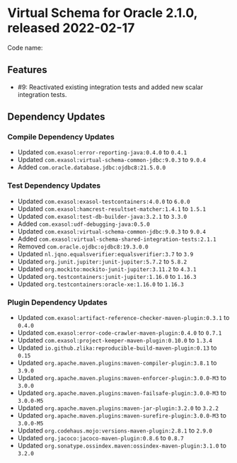 # Virtual Schema for Oracle 2.1.0, released 2022-02-17

Code name:

## Features

* #9: Reactivated existing integration tests and added new scalar integration tests.

## Dependency Updates

### Compile Dependency Updates

* Updated `com.exasol:error-reporting-java:0.4.0` to `0.4.1`
* Updated `com.exasol:virtual-schema-common-jdbc:9.0.3` to `9.0.4`
* Added `com.oracle.database.jdbc:ojdbc8:21.5.0.0`

### Test Dependency Updates

* Updated `com.exasol:exasol-testcontainers:4.0.0` to `6.0.0`
* Updated `com.exasol:hamcrest-resultset-matcher:1.4.1` to `1.5.1`
* Updated `com.exasol:test-db-builder-java:3.2.1` to `3.3.0`
* Added `com.exasol:udf-debugging-java:0.5.0`
* Updated `com.exasol:virtual-schema-common-jdbc:9.0.3` to `9.0.4`
* Added `com.exasol:virtual-schema-shared-integration-tests:2.1.1`
* Removed `com.oracle.ojdbc:ojdbc8:19.3.0.0`
* Updated `nl.jqno.equalsverifier:equalsverifier:3.7` to `3.9`
* Updated `org.junit.jupiter:junit-jupiter:5.7.2` to `5.8.2`
* Updated `org.mockito:mockito-junit-jupiter:3.11.2` to `4.3.1`
* Updated `org.testcontainers:junit-jupiter:1.16.0` to `1.16.3`
* Updated `org.testcontainers:oracle-xe:1.16.0` to `1.16.3`

### Plugin Dependency Updates

* Updated `com.exasol:artifact-reference-checker-maven-plugin:0.3.1` to `0.4.0`
* Updated `com.exasol:error-code-crawler-maven-plugin:0.4.0` to `0.7.1`
* Updated `com.exasol:project-keeper-maven-plugin:0.10.0` to `1.3.4`
* Updated `io.github.zlika:reproducible-build-maven-plugin:0.13` to `0.15`
* Updated `org.apache.maven.plugins:maven-compiler-plugin:3.8.1` to `3.9.0`
* Updated `org.apache.maven.plugins:maven-enforcer-plugin:3.0.0-M3` to `3.0.0`
* Updated `org.apache.maven.plugins:maven-failsafe-plugin:3.0.0-M3` to `3.0.0-M5`
* Updated `org.apache.maven.plugins:maven-jar-plugin:3.2.0` to `3.2.2`
* Updated `org.apache.maven.plugins:maven-surefire-plugin:3.0.0-M3` to `3.0.0-M5`
* Updated `org.codehaus.mojo:versions-maven-plugin:2.8.1` to `2.9.0`
* Updated `org.jacoco:jacoco-maven-plugin:0.8.6` to `0.8.7`
* Updated `org.sonatype.ossindex.maven:ossindex-maven-plugin:3.1.0` to `3.2.0`
